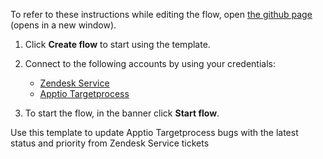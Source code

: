 To refer to these instructions while editing the flow, open [the github page](https://github.com/ot4i/app-connect-templates/blob/master/resources/markdown/Update%20Apptio%20Targetprocess%20bugs%20with%20the%20latest%20status%20and%20priority%20from%20Zendesk%20Service%20tickets_instructions.md) (opens in a new window).

1. Click **Create flow** to start using the template.
2. Connect to the following accounts by using your credentials:
   - [Zendesk Service](https://www.ibm.com/docs/en/app-connect/containers_cd?topic=apps-zendesk-service)
   - [Apptio Targetprocess](https://www.ibm.com/docs/en/app-connect/containers_cd?topic=apps-apptio-targetprocess)
   
3. To start the flow, in the banner click **Start flow**.

Use this template to update Apptio Targetprocess bugs with the latest status and priority from Zendesk Service tickets